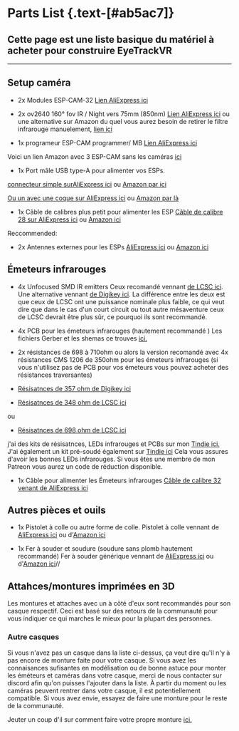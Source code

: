 <script setup>
import Alerts from '../../vue/alerts/Alerts.vue'
import { alerts } from '../../static/alerts'
import PartsList from '../../vue/parts_list/PartsList.vue'
</script>

# Parts List {.text-[#ab5ac7]}

<Alerts :options="alerts.parts_list_one">
    <template v-slot:content>
        <p>
           Veuillez noter que le matériel n'est pas encore fixé, tout le achat est a votre perte si la liste du matériel changes.
        </p>
    </template>
</Alerts>

## Cette page est une liste basique du matériel à acheter pour construire EyeTrackVR

<Alerts :options="alerts.parts_list_two">
    <template v-slot:content>
        <p>
           Il est recommandé d'acheter vos pièces chez AliExpress vu que c'est bien moins onéreux.
        </p>
    </template>
</Alerts>

---

<Alerts :options="alerts.parts_list_three">
    <template v-slot:content>
        <p>
           Il est bon de prendre l'habiture de commander quelques pièces en plus, notament les ESPs et le programeur, cela réduira les delais liés à des composants mort à l'arrivage.
        </p>
    </template>
</Alerts>

## Setup caméra

- 2x Modules ESP-CAM-32 [Lien AliExpress ici](https://a.aliexpress.com/_mKjL9Cq)

- 2x ov2640 160° fov IR / Night vers 75mm (850nm) [Lien AliExpress ici](https://a.aliexpress.com/_mrNbZww) ou une alternative sur Amazon du quel vous aurez besoin de retirer le filtre infrarouge manuelement, [lien ici](https://www.amazon.com/Camera-Aideepen-Wide-Angle-Megapixel-Support/dp/B09XXPX4SP/)

- 1x programeur ESP-CAM programmer/ MB [Lien AliExpress ici](https://a.aliexpress.com/_mPaPgPu)

Voici un lien Amazon avec 3 ESP-CAM sans les caméras [ici](https://www.amazon.com/ESP32-CAM-ESP32-CAM-MB-Development-Compatible-Raspberry/dp/B097H2KLCH)

- 1x Port mâle USB type-A pour alimenter vos ESPs.

[connecteur simple surAliExpress ici](https://www.aliexpress.com/item/2255801092919590.html) ou [Amazon par ici](https://www.amazon.com/10Gtek-DIP-Breakout-Adapter-2-54mm/dp/B09LC8WQCD/)

[Ou un avec une coque sur AliExpress ici](https://www.aliexpress.com/item/2251832820552545.html) ou [Amazon par là](https://www.amazon.com/Pigtail-Extension-Cables-Connector-Replacement/dp/B09ZQNJ2DJ/)

- 1x Câble de calibres plus petit pour alimenter les ESP
[Câble de calibre 28 sur AliExpress ici](https://a.aliexpress.com/_mK72cy6) ou [Amazon ici](https://www.amazon.com/Fermerry-Silicone-Stranded-Copper-Electrical/dp/B089CTT5X1/)

Reccommended:

- 2x Antennes externes pour les ESPs [AliExpress ici](https://www.aliexpress.com/item/2255800868378357.html) ou [Amazon ici](https://www.amazon.com/gp/product/B09K3ZPY5Z/)

## Émeteurs infrarouges

- 4x Unfocused SMD IR emitters
Ceux recomandé vennant [de LCSC ici](https://www.lcsc.com/product-detail/Infrared-IR-LEDs_XINGLIGHT-XL-3216HIRC-850_C965891.html).
Une alternative vennant [de Digikey ici](https://www.digikey.com/en/products/detail/inolux/IN-P32ZTIR/10384796). La différence entre les deux est que ceux de LCSC ont une puissance nominale plus faible, ce qui veut dire que dans le cas d'un court circuit ou tout autre mésaventure ceux de LCSC devrait être plus sûr, ce pourquoi ils sont recommandé.
<Alerts :options="alerts.parts_list_four">
    <template v-slot:content>
        <p>
           Les plus petites ne peuvent pas être soudés à une température au dessus de 245°c ou alors elles vont brûler. des températures de soudure plus faible sont recommandée.
        </p>
    </template>
</Alerts>

<Alerts :options="alerts.parts_list_five">
    <template v-slot:content>
        <p>
           <text class="font-bold">N'ACHETEZ PAS DES LEDS CONCENTRÉS</text>
           <br>
           Si vos LEDs resembles à ce que vous pouvez trouver dans une télécomande, ne les utilisez pas. Si vous n'êtes pas sûr de ce que vous faites achetez plutôt celles de LCSC ou Digikey.
        </p>
    </template>
</Alerts>

- 4x PCB pour les émeteurs infrarouges (hautement recommandé ) Les fichiers Gerber et les shemas ce trouves [ici.](https://github.com/EyeTrackVR/EyeTrackVR-Hardware/tree/main/IR%20Emmitter)

- 2x résistances de 698 à 710ohm ou alors la version recomandé avec 4x résistances CMS 1206 de 350ohm pour les émeteurs infrarouges (si vous n'utilisez pas de PCB pour vos émeteurs vous pouvez acheter des résistances traversantes)
  
- [Résisatnces de 357 ohm de Digikey ici](https://www.digikey.com/en/products/detail/stackpole-electronics-inc/RMCF1206FT357R/1759919)
- [Résisatnces de 348 ohm de LCSC ici](https://lcsc.com/product-detail/Chip-Resistor-Surface-Mount_BOURNS-CR1206-FX-3480ELF_C205328.html)

ou

- [Résisatnces de 698 ohm de LCSC ici](https://lcsc.com/product-detail/Chip-Resistor-Surface-Mount_FOJAN-FRC1206F6980TS_C2933749.html)

j'ai des kits de résisatnces, LEDs infrarouges et PCBs sur mon [Tindie ici.](https://www.tindie.com/products/eyetrackvr/eyetrackvr-pcbs-components-kit/)
J'ai également un kit pré-soudé également sur [Tindie ici](https://www.tindie.com/products/eyetrackvr/assembled-eyetrackvr-ir-led-kit/)
Cela vous assures d'avoir les bonnes LEDs infrarouges.
Si vous êtes une membre de mon Patreon vous aurez un code de réduction disponible.

- 1x Câble pour alimenter les Émeteurs infrarouges
[Câble de calibre 32 venant de AliExpress ici](https://a.aliexpress.com/_mK72cy6)

## Autres pièces et ouils

- 1x Pistolet à colle ou autre forme de colle. Pistolet à colle vennant de [AliExpress ici](https://www.aliexpress.com/item/3256803968572059.html) ou d'[Amazon ici](https://www.amazon.fr/pistolet-chauffage-projets-bricolage-r%C3%A9parations/dp/B09BQSQM7V)

- 1x Fer à souder et soudure (soudure sans plomb hautement recommandé) Fer à souder générique vennant de [AliExpress ici](https://www.aliexpress.com/item/3256801448141079.html) ou d'[Amazon ici](https://www.amazon.com/Liouhoum-Auto-Sleep-Adjustable-Temperature-Thermostatic/dp/B08PZBPXLZ/ref=sr_1_9)//

## Attahces/montures imprimées en 3D

Les montures et attaches avec un  à côté d'eux sont recommandés pour son casque respectif. Ceci est basé sur des retours de la communauté pour vous indiquer ce qui marches le mieux pour la plupart des personnes.

<PartsList />

### Autre casques

Si vous n'avez pas un casque dans la liste ci-dessus, ça veut dire qu'il n'y à pas encore de monture  faite pour votre casque. Si vous avez les connaisances sufisantes en modélisation ou de bonne astuce pour monter les éméteurs et caméras dans votre casque, merci de nous contacter sur discord afin qu'on puisses l'ajouter dans la liste. À partir du moment ou les caméras peuvent rentrer dans votre casque, il est potentiellement compatible. Si vous avez envie, essayez de faire une monture pour le reste de la communauté. 

Jeuter un coup d'il sur comment faire votre propre monture [ici.](https://docs.eyetrackvr.dev/creating_your_own_camera_mount/)

<Alerts :options="alerts.parts_list_six">
    <template v-slot:content>
        <p>
           Si vous avez une monture pas listé plus haut, merci de nous faire savoir dans le discord pour que l'on puisses l'ajouter.
        </p>
    </template>
</Alerts>
